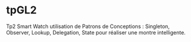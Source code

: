 # tpGL2
Tp2 Smart Watch utilisation de Patrons de Conceptions : Singleton, Observer, Lookup, Delegation, State pour réaliser une montre intelligente.
